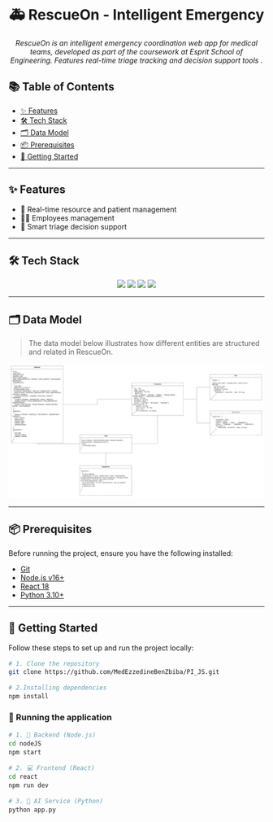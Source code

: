 <h1 align="center">🚑 RescueOn - Intelligent Emergency </h1>

<p align="center">
  <em><em>
  RescueOn is an intelligent emergency coordination web app for medical teams, developed as part of the coursework at Esprit School of Engineering. Features real-time triage tracking and decision support tools
</em>
 .</em>
</p>

## 📚 Table of Contents

- [✨ Features](#-features)
- [🛠 Tech Stack](#-tech-stack)
- [🗂 Data Model](#-data-model)
- [📦 Prerequisites](#-prerequisites)
- [🚀 Getting Started](#-getting-started)

---

## ✨ Features

- 🏥 Real-time resource and patient management
- 👩‍⚕️ Employees management
- 🧠 Smart triage decision support

---

## 🛠 Tech Stack

<p align="center">
  <img src="https://img.shields.io/badge/MongoDB-47A248?style=for-the-badge&logo=mongodb&logoColor=white" />
  <img src="https://img.shields.io/badge/React-61DAFB?style=for-the-badge&logo=react&logoColor=black" />
  <img src="https://img.shields.io/badge/Python-3776AB?style=for-the-badge&logo=python&logoColor=white" />
  <img src="https://img.shields.io/badge/Node.js-339933?style=for-the-badge&logo=nodedotjs&logoColor=white" />
</p>

---

## 🗂 Data Model

> The data model below illustrates how different entities are structured and related in RescueOn.

<p align="center">
  <img src="diagramme.jpg" alt="Data Model" width="700"/>
</p>

---

## 📦 Prerequisites

Before running the project, ensure you have the following installed:

- [Git](https://git-scm.com/)
- [Node.js v16+](https://nodejs.org/)
- [React 18](https://reactjs.org/)
- [Python 3.10+](https://www.python.org/)

---

## 🚀 Getting Started

Follow these steps to set up and run the project locally:

```bash
# 1. Clone the repository
git clone https://github.com/MedEzzedineBenZbiba/PI_JS.git
```

```bash
# 2.Installing dependencies
npm install
```

### 🔁 Running the application

```bash
# 1. 🔧 Backend (Node.js)
cd nodeJS
npm start
```

```bash
# 2. 💻 Frontend (React)
cd react
npm run dev
```

```bash
# 3. 🧠 AI Service (Python)
python app.py 
```
